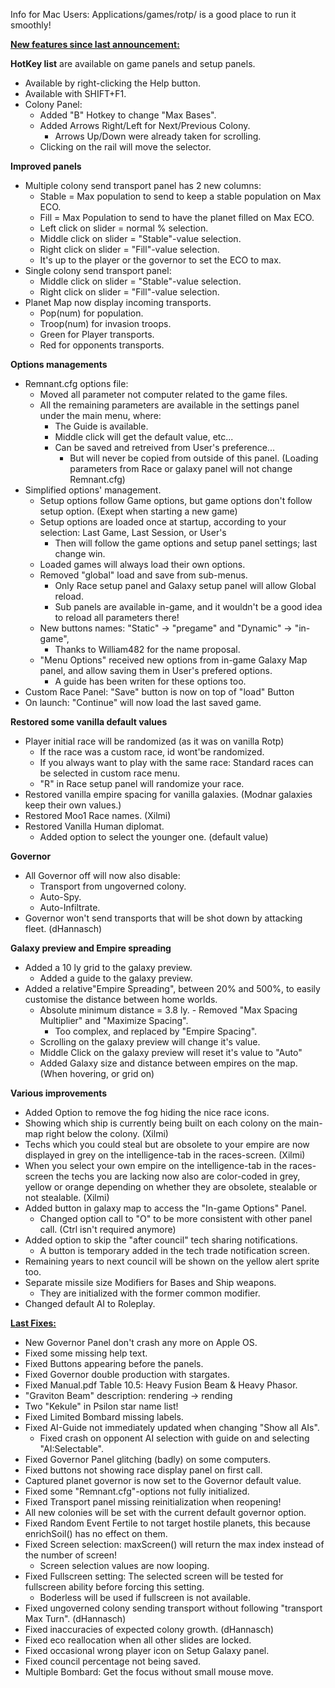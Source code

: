 Info for Mac Users: Applications/games/rotp/ is a good place to run it smoothly!

<b><u>New features since last announcement:</u></b>

<b>HotKey list</b> are available on game panels and setup panels.
- Available by right-clicking the Help button. 
- Available with SHIFT+F1.
- Colony Panel:
  - Added "B" Hotkey to change "Max Bases".
  - Added Arrows Right/Left for Next/Previous Colony.
    - Arrows Up/Down were already taken for scrolling. 
  - Clicking on the rail will move the selector.

<b>Improved panels</b>
- Multiple colony send transport panel has 2 new columns:
  - Stable = Max population to send to keep a stable population on Max ECO.
  - Fill = Max Population to send to have the planet filled on Max ECO.
  - Left click on slider = normal % selection.
  - Middle click on slider = "Stable"-value selection.
  - Right click on slider = "Fill"-value selection.
  - It's up to the player or the governor to set the ECO to max.
- Single colony send transport panel:
  - Middle click on slider = "Stable"-value selection.
  - Right click on slider = "Fill"-value selection.
- Planet Map now display incoming transports.
  - Pop(num) for population.
  - Troop(num) for invasion troops.
  - Green for Player transports.
  - Red for opponents transports.

<b>Options managements</b>
- Remnant.cfg options file:
  - Moved all parameter not computer related to the game files.
  - All the remaining parameters are available in the settings panel under the main menu, where:
    - The Guide is available.
    - Middle click will get the default value, etc...
    - Can be saved and retreived from User's preference...
      - But will never be copied from outside of this panel. (Loading parameters from Race or galaxy panel will not change Remnant.cfg)
- Simplified options' management.
  - Setup options follow Game options, but game options don't follow setup option. (Exept when starting a new game)
  - Setup options are loaded once at startup, according to your selection: Last Game, Last Session, or User's
    - Then will follow the game options and setup panel settings; last change win.
  - Loaded games will always load their own options.
  - Removed "global" load and save from sub-menus.
    - Only Race setup panel and Galaxy setup panel will allow Global reload.
    - Sub panels are available in-game, and it wouldn't be a good idea to reload all parameters there!
  - New buttons names: "Static" -> "pregame" and "Dynamic" -> "in-game",
    - Thanks to William482 for the name proposal.
  - "Menu Options" received new options from in-game Galaxy Map panel, and allow saving them in User's prefered options.
    - A guide has been writen for these options too.
- Custom Race Panel: "Save" button is now on top of "load" Button
- On launch: "Continue" will now load the last saved game.

<b>Restored some vanilla default values</b>
- Player initial race will be randomized (as it was on vanilla Rotp)
  - If the race was a custom race, id wont'be randomized.
  - If you always want to play with the same race: Standard races can be selected in custom race menu.
  - "R" in Race setup panel will randomize your race.
- Restored vanilla empire spacing for vanilla galaxies. (Modnar galaxies keep their own values.)
- Restored Moo1 Race names. (Xilmi)
- Restored Vanilla Human diplomat.
  - Added option to select the younger one. (default value)

<b>Governor</b>
- All Governor off will now also disable: 
  - Transport from ungoverned colony.
  - Auto-Spy.
  - Auto-Infiltrate.
- Governor won't send transports that will be shot down by attacking fleet. (dHannasch)

<b>Galaxy preview and Empire spreading</b>
- Added a 10 ly grid to the galaxy preview.
  - Added a guide to the galaxy preview.
- Added a relative"Empire Spreading", between 20% and 500%, to easily customise the distance between home worlds.
  - Absolute minimum distance = 3.8 ly.  - Removed "Max Spacing Multiplier" and "Maximize Spacing".
    - Too complex, and replaced by "Empire Spacing".
  - Scrolling on the galaxy preview will change it's value.
  - Middle Click on the galaxy preview will reset it's value to "Auto"
  - Added Galaxy size and distance between empires on the map. (When hovering, or grid on)

<b>Various improvements</b>
- Added Option to remove the fog hiding the nice race icons.
- Showing which ship is currently being built on each colony on the main-map right below the colony. (Xilmi)
- Techs which you could steal but are obsolete to your empire are now displayed in grey on the intelligence-tab in the races-screen. (Xilmi)
- When you select your own empire on the intelligence-tab in the races-screen the techs you are lacking now also are color-coded in grey, yellow or orange depending on whether they are obsolete, stealable or not stealable. (Xilmi)
- Added button in galaxy map to access the "In-game Options" Panel.
  - Changed option call to "O" to be more consistent with other panel call. (Ctrl isn't required anymore)
- Added option to skip the "after council" tech sharing notifications.
  - A button is temporary added in the tech trade notification screen.
- Remaining years to next council will be shown on the yellow alert sprite too.
- Separate missile size Modifiers for Bases and Ship weapons.
  - They are initialized with the former common modifier.
- Changed default AI to Roleplay.


<b><u>Last Fixes:</u></b>
- New Governor Panel don't crash any more on Apple OS.
- Fixed some missing help text.
- Fixed Buttons appearing before the panels.
- Fixed Governor double production with stargates.
- Fixed Manual.pdf Table 10.5: Heavy Fusion Beam & Heavy Phasor.
- "Graviton Beam" description: rendering -> rending 
- Two "Kekule" in Psilon star name list!
- Fixed Limited Bombard missing labels.
- Fixed AI-Guide not immediately updated when changing "Show all AIs".
  - Fixed crash on opponent AI selection with guide on and selecting "AI:Selectable".
- Fixed Governor Panel glitching (badly) on some computers.
- Fixed buttons not showing race display panel on first call.
- Captured planet governor is now set to the Governor default value.
- Fixed some "Remnant.cfg"-options not fully initialized.
- Fixed Transport panel missing reinitialization when reopening!
- All new colonies will be set with the current default governor option.
- Fixed Random Event Fertile to not target hostile planets, this because enrichSoil() has no effect on them.
- Fixed Screen selection: maxScreen() will return the max index instead of the number of screen!
  - Screen selection values are now looping.
- Fixed Fullscreen setting: The selected screen will be tested for fullscreen ability before forcing this setting.
  - Boderless will be used if fullscreen is not available.
- Fixed ungoverned colony sending transport without following "transport Max Turn". (dHannasch)
- Fixed inaccuracies of expected colony growth. (dHannasch)
- Fixed eco reallocation when all other slides are locked.
- Fixed occasional wrong player icon on Setup Galaxy panel.
- Fixed council percentage not being saved.
- Multiple Bombard: Get the focus without small mouse move.
